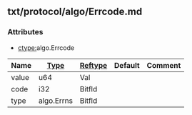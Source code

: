 ## txt/protocol/algo/Errcode.md


### Attributes
<a href="#attributes"></a>
* [ctype:](/txt/ssimdb/dmmeta/ctype.md)algo.Errcode

|Name|[Type](/txt/ssimdb/dmmeta/ctype.md)|[Reftype](/txt/ssimdb/dmmeta/reftype.md)|Default|Comment|
|---|---|---|---|---|
|value|u64|Val|
|code|i32|Bitfld|
|type|algo.Errns|Bitfld|

